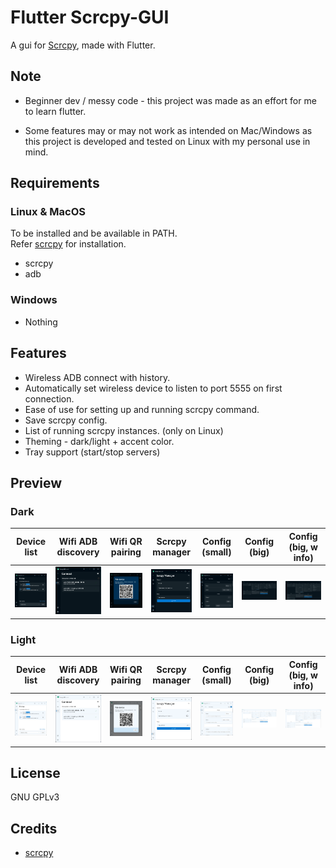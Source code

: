 # Flutter Scrcpy-GUI

A gui for [Scrcpy](https://github.com/Genymobile/scrcpy), made with Flutter.

## Note

- Beginner dev / messy code - this project was made as an effort for me to learn flutter.

- Some features may or may not work as intended on Mac/Windows as this project is developed and tested on Linux with my personal use in mind.

## Requirements

### Linux & MacOS

To be installed and be available in PATH.\
Refer [scrcpy](https://github.com/Genymobile/scrcpy?tab=readme-ov-file#get-the-app) for installation.

- scrcpy
- adb

### Windows

- Nothing

## Features

- Wireless ADB connect with history.
- Automatically set wireless device to listen to port 5555 on first connection.
- Ease of use for setting up and running scrcpy command.
- Save scrcpy config.
- List of running scrcpy instances. (only on Linux)
- Theming - dark/light + accent color.
- Tray support (start/stop servers)

## Preview

### Dark
| Device list  | Wifi ADB discovery | Wifi QR pairing | Scrcpy manager | Config (small) | Config (big) | Config (big, w info)
| ------------- | ------------- | ------------- | ------------- | ------------- | ------------- | -------------
| ![alt text](screenshot/dark/1.dev-list.png)  | ![alt text](screenshot/dark/2.scan.png)  | ![alt text](screenshot/dark/3.pair.png) | ![alt text](screenshot/dark/4.manager.png) | ![alt text](screenshot/dark/5.config-small.png) | ![alt text](screenshot/dark/6.config-big.png) | ![alt text](screenshot/dark/7.config-big-info.png)

### Light

| Device list  | Wifi ADB discovery | Wifi QR pairing | Scrcpy manager | Config (small) | Config (big) | Config (big, w info)
| ------------- | ------------- | ------------- | ------------- | ------------- | ------------- | -------------
| ![alt text](screenshot/light/1.dev-list.png)  | ![alt text](screenshot/light/2.scan.png)  | ![alt text](screenshot/light/3.pair.png) | ![alt text](screenshot/light/4.manager.png) | ![alt text](screenshot/light/5.config-small.png) | ![alt text](screenshot/light/6.config-big.png) | ![alt text](screenshot/light/7.config-big-info.png)

## License

GNU GPLv3

## Credits

- [scrcpy](https://github.com/Genymobile/scrcpy)
